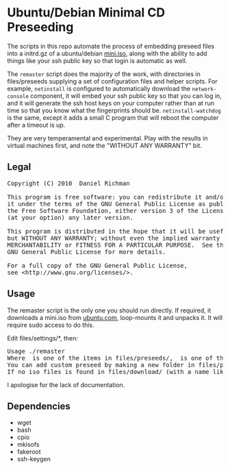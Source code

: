 # Ubuntu/Debian Minimal CD Preseeding

The scripts in this repo automate the process of embedding preseed files into
a initrd.gz of a ubuntu/debian [mini.iso][ubuntu-minimalcd], along with the ability
to add things like your ssh public key so that login is automatic as well.

The `remaster` script does the majority of the work, with directories in 
files/preseeds supplying a set of configuration files and helper scripts.
For example, `netinstall` is configured to automatically download the 
`network-console` component, it will embed your ssh public key so that you 
can log in, and it will generate the ssh host keys on your computer rather
than at run time so that you know what the fingerprints should be.
`netinstall-watchdog` is the same, except it adds a small C program that
will reboot the computer after a timeout is up.

They are very temperamental and experimental. Play with the results in 
virtual machines first, and note the "WITHOUT ANY WARRANTY" bit.

## Legal

<pre>
Copyright (C) 2010  Daniel Richman

This program is free software: you can redistribute it and/or modify
it under the terms of the GNU General Public License as published by
the Free Software Foundation, either version 3 of the License, or
(at your option) any later version.

This program is distributed in the hope that it will be useful,
but WITHOUT ANY WARRANTY; without even the implied warranty of
MERCHANTABILITY or FITNESS FOR A PARTICULAR PURPOSE.  See the
GNU General Public License for more details.

For a full copy of the GNU General Public License, 
see &lt;http://www.gnu.org/licenses/&gt;.
</pre>

## Usage

The remaster script is the only one you should run directly. If required, it 
downloads a mini.iso from [ubuntu.com][ubuntu-minimalcd], loop-mounts it and 
unpacks it. It will require sudo access to do this.

Edit files/settings/*, then:

<pre>
Usage ./remaster <preseed> <Linux distrib> <Distrib version> <Arch> <Update>
Where <preseed> is one of the items in files/preseeds/, <Linux distrib> is one of the items: debian or ubuntu, <Distrib version> is one of the items: stable, saucy ...(depend of the debian/ubuntu version you want to use), <Arch> is one of the items: i386 amd64, <Update> is needed if you want to download the new version of the mini.iso put: update
You can add custom preseed by making a new folder in files/preseeds/ and puttiong you own preseed called 'preseed.cfg' without network configuration who is in files/settings/network.cfg
If no iso files is found in files/download/ (with a name like: mini-ubuntu-saucy-amd64.iso) it will be downloaded, else the script will use the founded file.
</pre>

I apologise for the lack of documentation.

## Dependencies

 - wget
 - bash
 - cpio
 - mkisofs
 - fakeroot
 - ssh-keygen

[ubuntu-minimalcd]: https://help.ubuntu.com/community/Installation/MinimalCD
[source]: http://github.com/danielrichman/preseed
